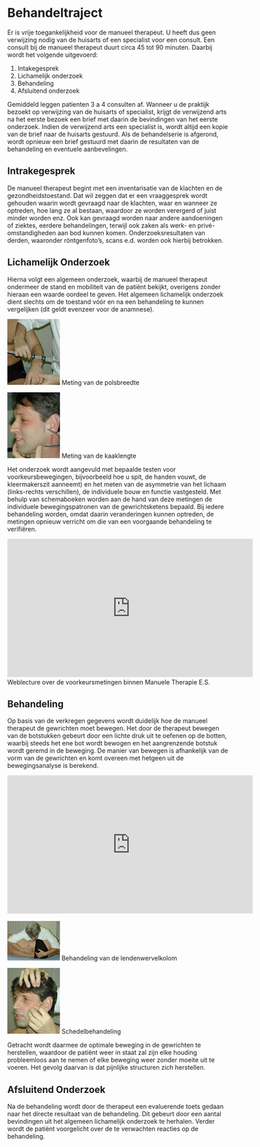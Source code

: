 # Behandeltraject

Er is vrije toegankelijkheid voor de manueel therapeut. U heeft dus geen verwijzing nodig van de huisarts of een specialist voor een consult. Een consult bij de manueel therapeut duurt circa 45 tot 90 minuten. Daarbij wordt het volgende uitgevoerd:

1. Intakegesprek
2. Lichamelijk onderzoek
3. Behandeling
4. Afsluitend onderzoek

Gemiddeld leggen patienten 3 a 4 consulten af. Wanneer u de praktijk bezoekt op verwijzing van de huisarts of specialist, krijgt de verwijzend arts na het eerste bezoek een brief met daarin de bevindingen van het eerste onderzoek. Indien de verwijzend arts een specialist is, wordt altijd een kopie van de brief naar de huisarts gestuurd. Als de behandelserie is afgerond, wordt opnieuw een brief gestuurd met daarin de resultaten van de behandeling en eventuele aanbevelingen.

## Intrakegesprek

De manueel therapeut begint met een inventarisatie van de klachten en de gezondheids­toestand. Dat wil zeggen dat er een vraaggesprek wordt gehouden waarin wordt gevraagd naar de klachten, waar en wanneer ze optreden, hoe lang ze al bestaan, waardoor ze worden verergerd of juist minder worden enz. Ook kan gevraagd worden naar andere aandoeningen of ziektes, eerdere behandelingen, terwijl ook zaken als werk- en privé-omstandigheden aan bod kunnen komen. Onderzoeksresultaten van derden, waaronder röntgenfoto’s, scans e.d. worden ook hierbij betrokken.

## Lichamelijk Onderzoek

Hierna volgt een algemeen onderzoek, waarbij de manueel therapeut ondermeer de stand en mobiliteit van de patiënt bekijkt, overigens zonder hieraan een waarde oordeel te geven. Het algemeen lichamelijk onderzoek dient slechts om de toestand vóór en na een behandeling te kunnen vergelijken (dit geldt evenzeer voor de anamnese).

![](img/BEH120_meten02-120x150.jpg)
Meting van de polsbreedte

![](img/BEH120_meten01-120x150.jpg)
Meting van de kaaklengte

Het onderzoek wordt aangevuld met bepaalde testen voor voorkeursbewegingen, bijvoorbeeld hoe u spit, de handen vouwt, de kleermakerszit aanneemt) en het meten van de asymmetrie van het lichaam (links-rechts verschillen), de individuele bouw en functie vastgesteld. Met behulp van schema­boeken worden aan de hand van deze metingen de individuele bewegingspatronen van de gewrichtsketens bepaald. Bij iedere behandeling worden, omdat daarin veranderingen kunnen optreden, de metingen opnieuw verricht om die van een voorgaande behandeling te verifiëren.

<iframe width="560" height="315" src="https://www.youtube-nocookie.com/embed/b3DA9MtMQGs" frameborder="0" allow="accelerometer; autoplay; clipboard-write; encrypted-media; gyroscope; picture-in-picture" allowfullscreen></iframe>
Weblecture over de voorkeursmetingen binnen Manuele Therapie E.S.

## Behandeling

Op basis van de verkregen gegevens wordt duidelijk hoe de manueel therapeut de gewrichten moet bewegen. Het door de therapeut bewegen van de botstukken gebeurt door een lichte druk uit te oefenen op de botten, waarbij steeds het ene bot wordt bewogen en het aangrenzende botstuk wordt geremd in de beweging. De manier van bewegen is afhankelijk van de vorm van de gewrichten en komt overeen met hetgeen uit de bewegingsanalyse is berekend. 

<iframe width="560" height="315" src="https://www.youtube-nocookie.com/embed/cLw8wjtX0_c" frameborder="0" allow="accelerometer; autoplay; clipboard-write; encrypted-media; gyroscope; picture-in-picture" allowfullscreen></iframe>

![](img/BEH120_lendenwervel.jpg)
Behandeling van de lendenwervelkolom

![](img/BEH120_schedel-120x150.jpg)
Schedelbehandeling

Getracht wordt daarmee de optimale beweging in de gewrichten te herstellen, waardoor de patiënt weer in staat zal zijn elke houding probleemloos aan te nemen of elke beweging weer zonder moeite uit te voeren. Het gevolg daarvan is dat pijnlijke structuren zich herstellen.

## Afsluitend Onderzoek

Na de behandeling wordt door de therapeut een evaluerende toets gedaan naar het directe resultaat van de behandeling. Dit gebeurt door een aantal bevindingen uit het algemeen lichamelijk onderzoek te herhalen. Verder wordt de patiënt voorgelicht over de te verwachten reacties op de behandeling.